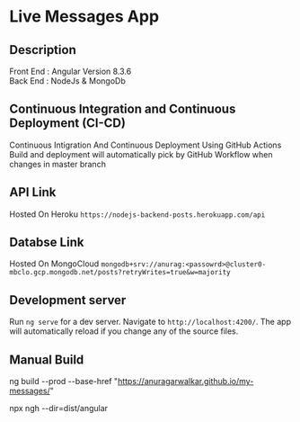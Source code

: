 # Live Messages App

## Description
Front End : Angular Version 8.3.6 <br>
Back End : NodeJs & MongoDb

## Continuous Integration and Continuous Deployment (CI-CD) 
Continuous Intigration And Continuous Deployment Using GitHub Actions
Build and deployment will automatically pick by GitHub Workflow when changes in master branch

## API Link
Hosted On Heroku `https://nodejs-backend-posts.herokuapp.com/api`

## Databse Link
Hosted On MongoCloud `mongodb+srv://anurag:<passowrd>@cluster0-mbclo.gcp.mongodb.net/posts?retryWrites=true&w=majority`

## Development server
Run `ng serve` for a dev server. Navigate to `http://localhost:4200/`. The app will automatically reload if you change any of the source files.

## Manual Build
ng build --prod --base-href "https://anuragarwalkar.github.io/my-messages/"

npx ngh --dir=dist/angular
